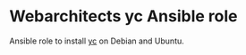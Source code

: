 # Webarchitects yc Ansible role

Ansible role to install [yc](https://github.com/mikefarah/yq) on Debian and Ubuntu.
